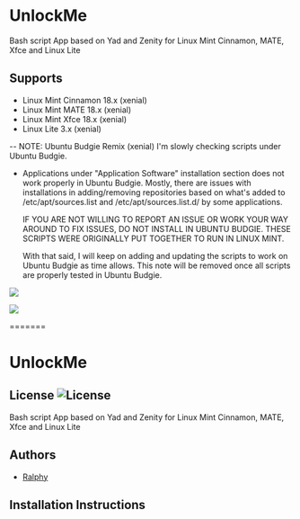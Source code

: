 # UnlockMe
Bash script App based on Yad and Zenity for Linux Mint Cinnamon, MATE, Xfce and Linux Lite

## Supports

- Linux Mint Cinnamon 18.x (xenial)
- Linux Mint MATE 18.x (xenial)
- Linux Mint Xfce 18.x (xenial)
- Linux Lite 3.x (xenial)

-- NOTE: Ubuntu Budgie Remix (xenial)
   I'm slowly checking scripts under Ubuntu Budgie.
   
 - Applications under "Application Software" installation section does not work properly in Ubuntu Budgie.
   Mostly, there are issues with installations in adding/removing repositories based on what's added to
   /etc/apt/sources.list and /etc/apt/sources.list.d/ by some applications.

   IF YOU ARE NOT WILLING TO REPORT AN ISSUE OR WORK YOUR WAY AROUND TO FIX ISSUES, DO NOT INSTALL IN UBUNTU BUDGIE.
   THESE SCRIPTS WERE ORIGINALLY PUT TOGETHER TO RUN IN LINUX MINT.

   With that said, I will keep on adding and updating the scripts to work on Ubuntu Budgie as time allows.
   This note will be removed once all scripts are properly tested in Ubuntu Budgie. 


![](https://i.imgur.com/pg69J8n.png)

![](https://i.imgur.com/0BP6DL1.png)

=======
# UnlockMe
## License ![License](https://img.shields.io/badge/license-GPLv2-green.svg)
Bash script App based on Yad and Zenity for Linux Mint Cinnamon, MATE, Xfce and Linux Lite

## Authors
- [Ralphy](https://github.com/ralphys)

## Installation Instructions
